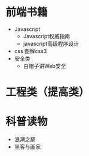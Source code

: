# 前端书籍
  * Javascript
    * Javascript权威指南
    * javascript高级程序设计
  * css
      图解css3
  * 安全类
    * 白帽子讲Web安全

# 工程类（提高类）

# 科普读物
  * 浪潮之巅
  * 黑客与画家

  
